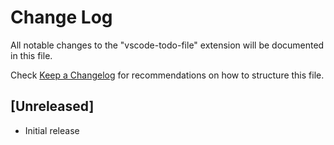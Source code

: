 # Change Log

All notable changes to the "vscode-todo-file" extension will be documented in this file.

Check [Keep a Changelog](http://keepachangelog.com/) for recommendations on how to structure this file.

## [Unreleased]

- Initial release